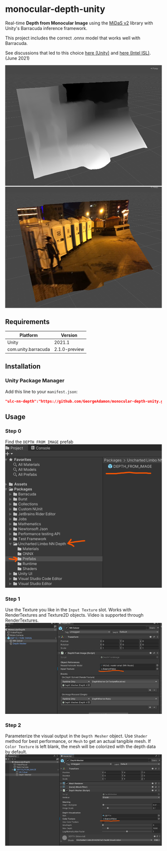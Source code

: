 # monocular-depth-unity
 Real-time **Depth from Monocular Image** using the [MiDaS v2](https://github.com/intel-isl/MiDaS) library with Unity's Barracuda inference framework.  
 
 This project includes the correct .onnx model that works well with Barracuda.  
 
 See discussions that led to this choice [here (Unity)](https://github.com/Unity-Technologies/barracuda-release/issues/187#issuecomment-856702114) and [here (Intel ISL)](https://github.com/intel-isl/MiDaS/issues/113#issuecomment-856693837). (June 2021)

![](img/example_01.png)
![](img/example_02.png)

## Requirements
|Platform|Version|
---|---
|Unity|2021.1|
|com.unity.barracuda|2.1.0-preview|

## Installation

### Unity Package Manager
Add this line to your `manifest.json`:
```json
"ulc-nn-depth":"https://github.com/GeorgeAdamon/monocular-depth-unity.git?path=/MonocularDepthBarracuda/Packages/DepthFromImage#main",
```

## Usage

### Step 0
Find the `DEPTH_FROM_IMAGE` prefab  
![](img/step0.png)

### Step 1
Use the Texture you like in the `Input Texture` slot. Works with RenderTextures and Texture2D objects. Video is supported through RenderTextures.  
![](img/step1.png)

### Step 2
Parameterize the visual output in the `Depth Mesher` object. Use `Shader` method for best performance, or `Mesh` to get an actual tangible mesh.
If `Color Texture` is left blank, the mesh will be colorized with the depth data by default.  
![](img/step2.png)
